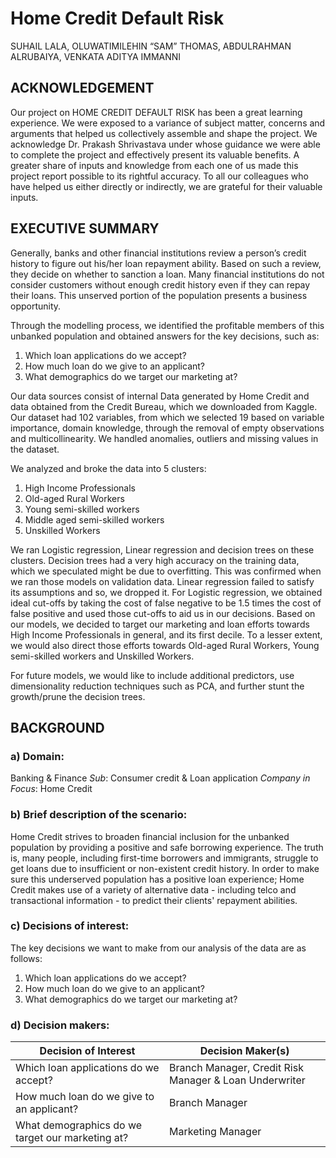 # Home Credit Default Risk

SUHAIL LALA, OLUWATIMILEHIN “SAM” THOMAS,
ABDULRAHMAN ALRUBAIYA, VENKATA ADITYA IMMANNI

## ACKNOWLEDGEMENT
Our project on HOME CREDIT DEFAULT RISK has been a great learning experience. We were
exposed to a variance of subject matter, concerns and arguments that helped us collectively
assemble and shape the project.
We acknowledge Dr. Prakash Shrivastava under whose guidance we were able to complete
the project and effectively present its valuable benefits.
A greater share of inputs and knowledge from each one of us made this project report
possible to its rightful accuracy.
To all our colleagues who have helped us either directly or indirectly, we are grateful for their
valuable inputs.

## EXECUTIVE SUMMARY

Generally, banks and other financial institutions review a person’s credit history to figure out
his/her loan repayment ability. Based on such a review, they decide on whether to sanction
a loan. Many financial institutions do not consider customers without enough credit history
even if they can repay their loans. This unserved portion of the population presents a business
opportunity.

Through the modelling process, we identified the profitable members of this unbanked
population and obtained answers for the key decisions, such as:

1. Which loan applications do we accept?
2. How much loan do we give to an applicant?
3. What demographics do we target our marketing at?

Our data sources consist of internal Data generated by Home Credit and data obtained from
the Credit Bureau, which we downloaded from Kaggle. Our dataset had 102 variables, from
which we selected 19 based on variable importance, domain knowledge, through the removal
of empty observations and multicollinearity. We handled anomalies, outliers and missing
values in the dataset.

We analyzed and broke the data into 5 clusters:

1. High Income Professionals
2. Old-aged Rural Workers
3. Young semi-skilled workers
4. Middle aged semi-skilled workers
5. Unskilled Workers

We ran Logistic regression, Linear regression and decision trees on these clusters. Decision
trees had a very high accuracy on the training data, which we speculated might be due to
overfitting. This was confirmed when we ran those models on validation data. Linear
regression failed to satisfy its assumptions and so, we dropped it. For Logistic regression, we
obtained ideal cut-offs by taking the cost of false negative to be 1.5 times the cost of false
positive and used those cut-offs to aid us in our decisions.
Based on our models, we decided to target our marketing and loan efforts towards High
Income Professionals in general, and its first decile. To a lesser extent, we would also direct
those efforts towards Old-aged Rural Workers, Young semi-skilled workers and Unskilled
Workers.

For future models, we would like to include additional predictors, use dimensionality
reduction techniques such as PCA, and further stunt the growth/prune the decision trees.

## BACKGROUND
### a) Domain:
Banking & Finance
*Sub*: Consumer credit & Loan application
*Company in Focus*: Home Credit

### b) Brief description of the scenario:
Home Credit strives to broaden financial inclusion for the unbanked population by providing
a positive and safe borrowing experience. The truth is, many people, including first-time
borrowers and immigrants, struggle to get loans due to insufficient or non-existent credit
history. In order to make sure this underserved population has a positive loan experience;
Home Credit makes use of a variety of alternative data - including telco and transactional
information - to predict their clients' repayment abilities.

### c) Decisions of interest:
The key decisions we want to make from our analysis of the data are as follows:

1. Which loan applications do we accept?
2. How much loan do we give to an applicant?
3. What demographics do we target our marketing at?

### d) Decision makers:
| Decision of Interest | Decision Maker(s) |
| -- | -- |
| Which loan applications do we accept? | Branch Manager, Credit Risk Manager & Loan Underwriter |
| How much loan do we give to an applicant? | Branch Manager |
| What demographics do we target our marketing at? | Marketing Manager |
